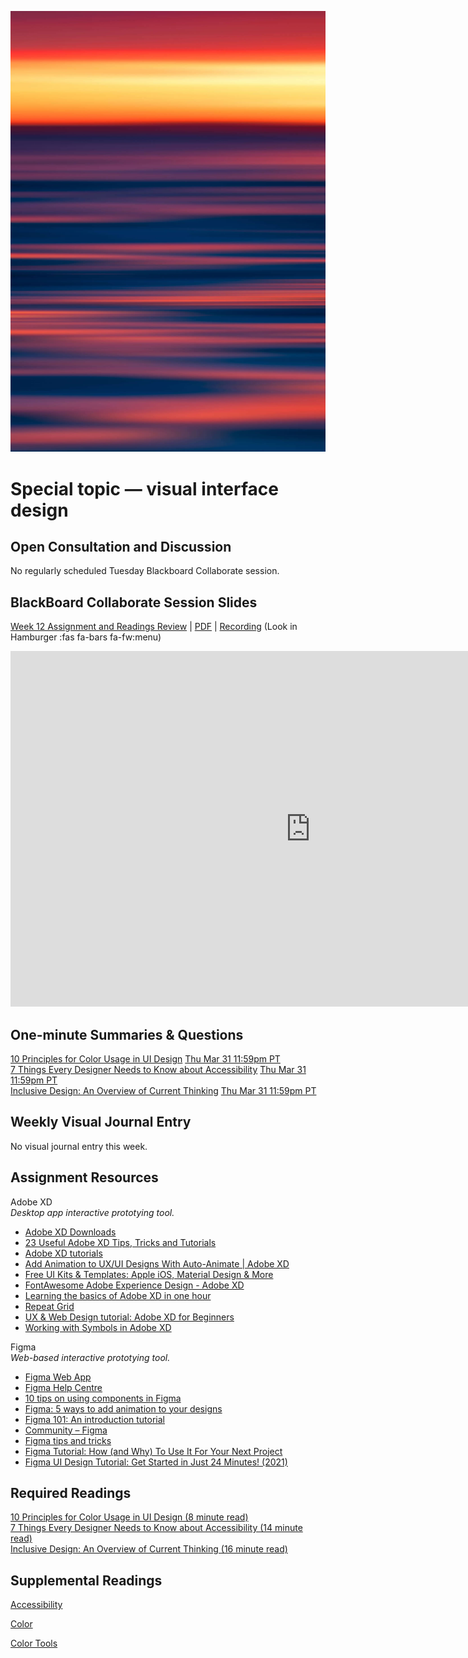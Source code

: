 ![Abstract Image](images/dave-hoefler-vl2uAIdBWJ8-unsplash.jpg ':class=banner-image')

# Special topic — visual interface design

## Open Consultation and Discussion
No regularly scheduled Tuesday Blackboard Collaborate session.

## BlackBoard Collaborate Session Slides
[Week 12 Assignment and Readings Review](https://docs.google.com/presentation/d/e/2PACX-1vS_tnc1iOC98enAtEcvyVDD8gu_AukAzS6d2skYpfwsB08SX73kTY7v8C10Xl2w4JKEcCkA-5A9Wdlr/pub?start=false&loop=false&delayms=3000) | [PDF](https://canvas.sfu.ca/courses/67116/files/folder/Downloads/Slides%20PDFs/Review%20and%20Discussion/Week-12) | [Recording](https://canvas.sfu.ca/courses/67116/external_tools/3544) (Look in Hamburger :fas fa-bars fa-fw:menu)

<div class="video-container-16by9"><iframe src="https://docs.google.com/presentation/d/e/2PACX-1vS_tnc1iOC98enAtEcvyVDD8gu_AukAzS6d2skYpfwsB08SX73kTY7v8C10Xl2w4JKEcCkA-5A9Wdlr/embed?start=false&loop=false&delayms=3000" frameborder="0" width="960" height="569" allowfullscreen="true" mozallowfullscreen="true" webkitallowfullscreen="true"></iframe></div>

## One-minute Summaries & Questions
[10 Principles for Color Usage in UI Design](https://canvas.sfu.ca/courses/67116/assignments/662741) <span class='badge'> [Thu Mar 31 11:59pm PT](https://www.timeanddate.com/worldclock/fixedtime.html?msg=One-minute+Summaries+for+Week+13+Due+Date&iso=20220331T235900&p1=256)</span>  
[7 Things Every Designer Needs to Know about Accessibility](https://canvas.sfu.ca/courses/67116/assignments/662742) <span class='badge'> [Thu Mar 31 11:59pm PT](https://www.timeanddate.com/worldclock/fixedtime.html?msg=One-minute+Summaries+for+Week+13+Due+Date&iso=20220331T235900&p1=256)</span>  
[Inclusive Design: An Overview of Current Thinking](https://canvas.sfu.ca/courses/67116/assignments/711654) <span class='badge'> [Thu Mar 31 11:59pm PT](https://www.timeanddate.com/worldclock/fixedtime.html?msg=One-minute+Summaries+for+Week+13+Due+Date&iso=20220331T235900&p1=256)</span>  

## Weekly Visual Journal Entry
No visual journal entry this week.

## Assignment Resources  

Adobe XD  
_Desktop app interactive prototying tool._
*   [Adobe XD Downloads](https://www.adobe.com/ca/products/xd.html)
*   [23 Useful Adobe XD Tips, Tricks and Tutorials](https://bashooka.com/resources/adobe-xd-tips-tricks-and-tutorials/)
*   [Adobe XD tutorials](https://helpx.adobe.com/ca/xd/tutorials.html)
*   [Add Animation to UX/UI Designs With Auto-Animate | Adobe XD](https://www.adobe.com/ca/products/xd/features/auto-animate.html)
*   [Free UI Kits & Templates: Apple iOS, Material Design & More](https://www.adobe.com/ca/products/xd/features/ui-kits.html)
*   [FontAwesome Adobe Experience Design - Adobe XD](https://github.com/boraunal/FontAwesome-AdobeExperience-Design-XD)
*   [Learning the basics of Adobe XD in one hour](https://medium.com/drill/learning-the-basics-of-adobe-xd-in-one-hour-3537f3ac02a3)  
*   [Repeat Grid](https://www.xdguru.com/adobe-xd-guide/repeat-grid/)
*   [UX & Web Design tutorial: Adobe XD for Beginners](https://www.digitalartsonline.co.uk/tutorials/interactive-design/adobe-xd-for-beginners/)
*   [Working with Symbols in Adobe XD](https://medium.com/@Jonthanjosh/working-with-symbols-in-adobe-xd-6363a999a1d)

Figma  
_Web-based interactive prototying tool._
*   [Figma Web App](https://www.figma.com/)
*   [Figma Help Centre](https://help.figma.com/hc/en-us)
*   [10 tips on using components in Figma](https://medium.com/design-with-figma/10-tips-on-using-components-in-figma-c7db9c5e7fe1)
*   [Figma: 5 ways to add animation to your designs](https://uxdesign.cc/figma-5-ways-to-add-animation-to-your-designs-e3c521aa8902)
*   [Figma 101: An introduction tutorial](https://www.youtube.com/watch?v=cCNLD5IZY34)
*   [Community – Figma](https://www.figma.com/community/explore)
*   [Figma tips and tricks](https://blog.prototypr.io/figma-tips-and-tricks-1c07ec13b696)  
*   [Figma Tutorial: How (and Why) To Use It For Your Next Project](https://snipcart.com/blog/how-to-use-figma-tutorial)  
*   [Figma UI Design Tutorial: Get Started in Just 24 Minutes! (2021)](https://www.youtube.com/watch?v=FTFaQWZBqQ8)  

## Required Readings  
[10 Principles for Color Usage in UI Design (8 minute read)](https://uxdesign.cc/10-principles-for-color-usage-in-ui-design-65174b213004)  
[7 Things Every Designer Needs to Know about Accessibility (14 minute read)](https://medium.com/salesforce-ux/7-things-every-designer-needs-to-know-about-accessibility-64f105f0881b)  
[Inclusive Design: An Overview of Current Thinking (16 minute read)](https://www.uxmatters.com/mt/archives/2019/08/inclusive-design-an-overview-of-current-thinking.php)  

## Supplemental Readings  

[Accessibility](ux-techniques-guide/04.how-to-bridge-the-gap-between-the-problem-space-and-design-space/accessibility.md ':include')

[Color](ux-techniques-guide/06.what-are-the-essentials-of-visual-design/color.md ':include')

[Color Tools](ux-techniques-guide/06.what-are-the-essentials-of-visual-design/color-tools.md ':include')
